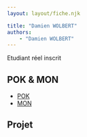 ```yaml
---
layout: layout/fiche.njk

title: "Damien WOLBERT"
authors:
    - "Damien WOLBERT"
---
```


Etudiant réel inscrit

## POK & MON

- [POK](./pok)
- [MON](./mon)

## Projet

